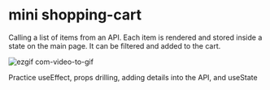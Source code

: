 # mini shopping-cart 
<p>Calling a list of items from an API. Each item is rendered and stored inside a state on the main page. It can be filtered and added to the cart. </p>

![ezgif com-video-to-gif](https://github.com/qazx960/shopping-cart/assets/97396473/4ceff845-cf68-40f5-b142-047adfea1811)

Practice useEffect, props drilling, adding details into the API, and useState
